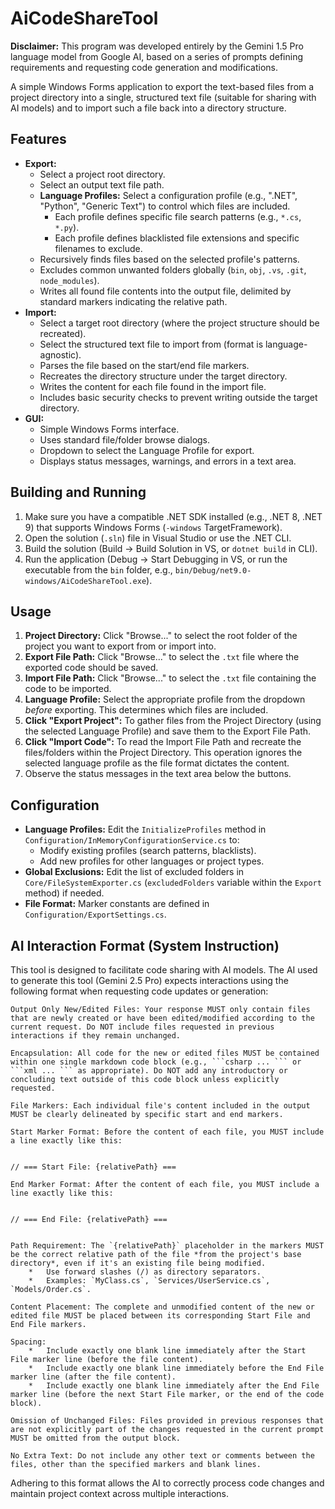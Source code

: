 
# AiCodeShareTool

**Disclaimer:** This program was developed entirely by the Gemini 1.5 Pro language model from Google AI, based on a series of prompts defining requirements and requesting code generation and modifications.

A simple Windows Forms application to export the text-based files from a project directory into a single, structured text file (suitable for sharing with AI models) and to import such a file back into a directory structure.

## Features

*   **Export:**
    *   Select a project root directory.
    *   Select an output text file path.
    *   **Language Profiles:** Select a configuration profile (e.g., ".NET", "Python", "Generic Text") to control which files are included.
        *   Each profile defines specific file search patterns (e.g., `*.cs`, `*.py`).
        *   Each profile defines blacklisted file extensions and specific filenames to exclude.
    *   Recursively finds files based on the selected profile's patterns.
    *   Excludes common unwanted folders globally (`bin`, `obj`, `.vs`, `.git`, `node_modules`).
    *   Writes all found file contents into the output file, delimited by standard markers indicating the relative path.
*   **Import:**
    *   Select a target root directory (where the project structure should be recreated).
    *   Select the structured text file to import from (format is language-agnostic).
    *   Parses the file based on the start/end file markers.
    *   Recreates the directory structure under the target directory.
    *   Writes the content for each file found in the import file.
    *   Includes basic security checks to prevent writing outside the target directory.
*   **GUI:**
    *   Simple Windows Forms interface.
    *   Uses standard file/folder browse dialogs.
    *   Dropdown to select the Language Profile for export.
    *   Displays status messages, warnings, and errors in a text area.

## Building and Running

1.  Make sure you have a compatible .NET SDK installed (e.g., .NET 8, .NET 9) that supports Windows Forms (`-windows` TargetFramework).
2.  Open the solution (`.sln`) file in Visual Studio or use the .NET CLI.
3.  Build the solution (Build -> Build Solution in VS, or `dotnet build` in CLI).
4.  Run the application (Debug -> Start Debugging in VS, or run the executable from the `bin` folder, e.g., `bin/Debug/net9.0-windows/AiCodeShareTool.exe`).

## Usage

1.  **Project Directory:** Click "Browse..." to select the root folder of the project you want to export from or import into.
2.  **Export File Path:** Click "Browse..." to select the `.txt` file where the exported code should be saved.
3.  **Import File Path:** Click "Browse..." to select the `.txt` file containing the code to be imported.
4.  **Language Profile:** Select the appropriate profile from the dropdown *before* exporting. This determines which files are included.
5.  **Click "Export Project":** To gather files from the Project Directory (using the selected Language Profile) and save them to the Export File Path.
6.  **Click "Import Code":** To read the Import File Path and recreate the files/folders within the Project Directory. This operation ignores the selected language profile as the file format dictates the content.
7.  Observe the status messages in the text area below the buttons.

## Configuration

*   **Language Profiles:** Edit the `InitializeProfiles` method in `Configuration/InMemoryConfigurationService.cs` to:
    *   Modify existing profiles (search patterns, blacklists).
    *   Add new profiles for other languages or project types.
*   **Global Exclusions:** Edit the list of excluded folders in `Core/FileSystemExporter.cs` (`excludedFolders` variable within the `Export` method) if needed.
*   **File Format:** Marker constants are defined in `Configuration/ExportSettings.cs`.

## AI Interaction Format (System Instruction)

This tool is designed to facilitate code sharing with AI models. The AI used to generate this tool (Gemini 2.5 Pro) expects interactions using the following format when requesting code updates or generation:

```text
Output Only New/Edited Files: Your response MUST only contain files that are newly created or have been edited/modified according to the current request. Do NOT include files requested in previous interactions if they remain unchanged.

Encapsulation: All code for the new or edited files MUST be contained within one single markdown code block (e.g., ```csharp ... ``` or ```xml ... ``` as appropriate). Do NOT add any introductory or concluding text outside of this code block unless explicitly requested.

File Markers: Each individual file's content included in the output MUST be clearly delineated by specific start and end markers.

Start Marker Format: Before the content of each file, you MUST include a line exactly like this:


// === Start File: {relativePath} ===

End Marker Format: After the content of each file, you MUST include a line exactly like this:


// === End File: {relativePath} ===


Path Requirement: The `{relativePath}` placeholder in the markers MUST be the correct relative path of the file *from the project's base directory*, even if it's an existing file being modified.
    *   Use forward slashes (/) as directory separators.
    *   Examples: `MyClass.cs`, `Services/UserService.cs`, `Models/Order.cs`.

Content Placement: The complete and unmodified content of the new or edited file MUST be placed between its corresponding Start File and End File markers.

Spacing:
    *   Include exactly one blank line immediately after the Start File marker line (before the file content).
    *   Include exactly one blank line immediately before the End File marker line (after the file content).
    *   Include exactly one blank line immediately after the End File marker line (before the next Start File marker, or the end of the code block).

Omission of Unchanged Files: Files provided in previous responses that are not explicitly part of the changes requested in the current prompt MUST be omitted from the output block.

No Extra Text: Do not include any other text or comments between the files, other than the specified markers and blank lines.
```

Adhering to this format allows the AI to correctly process code changes and maintain project context across multiple interactions.
